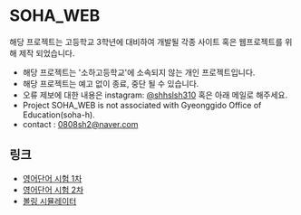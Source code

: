 # SOHA_WEB
해당 프로젝트는 고등학교 3학년에 대비하여 개발될 각종 사이트 혹은 웹프로젝트를 위해 제작 되었습니다. 

* 해당 프로젝트는 '소하고등학교'에 소속되지 않는 개인 프로젝트입니다.
* 해당 프로젝트는 예고 없이 종료, 중단 될 수 있습니다.
* 오류 제보에 대한 내용은 instagram: [@shhslsh310](https://www.instagram.com/shhslsh310/) 혹은 아래 메일로 해주세요.
* Project SOHA_WEB is not associated with Gyeonggido Office of Education(soha-h).
* contact : 0808sh2@naver.com
## 링크
- [영어단어 시험 1차](https://acb0808.github.io/sohaWeb/english1/test.html)
- [영어단어 시험 2차](https://acb0808.github.io/sohaWeb/english2/test.html)
- [볼링 시뮬레이터](https://acb0808.github.io/sohaWeb/bowling/index.html)